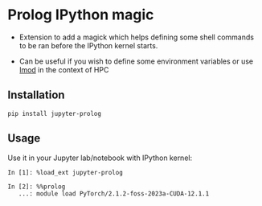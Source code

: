# Prolog IPython magic

- Extension to add a magick which helps defining some shell commands to be ran before the IPython kernel starts.

- Can be useful if you wish to define some environment variables or use [lmod](https://lmod.readthedocs.io/en/latest/) in the context of HPC 


## Installation

`pip install jupyter-prolog`


## Usage

Use it in your Jupyter lab/notebook with IPython kernel:

```
In [1]: %load_ext jupyter-prolog                                       

In [2]: %%prolog 
   ...: module load PyTorch/2.1.2-foss-2023a-CUDA-12.1.1
```
